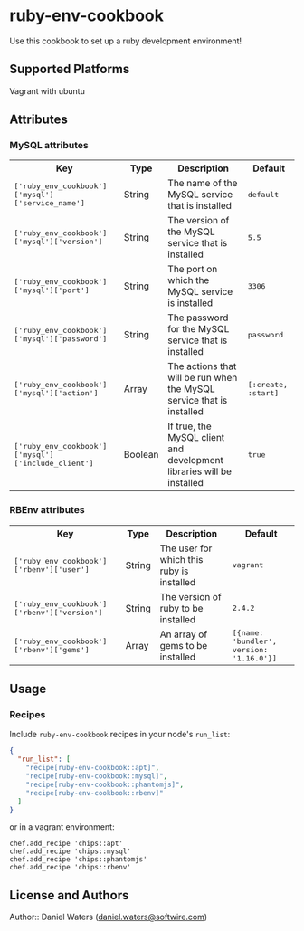 # ruby-env-cookbook

Use this cookbook to set up a ruby development environment!

## Supported Platforms

Vagrant with ubuntu

## Attributes

### MySQL attributes

<table>
  <tr>
    <th>Key</th>
    <th>Type</th>
    <th>Description</th>
    <th>Default</th>
  </tr>
  <tr>
    <td><tt>['ruby_env_cookbook']['mysql']['service_name']</tt></td>
    <td>String</td>
    <td>The name of the MySQL service that is installed</td>
    <td><tt>default</tt></td>
  </tr>
  <tr>
    <td><tt>['ruby_env_cookbook']['mysql']['version']</tt></td>
    <td>String</td>
    <td>The version of the MySQL service that is installed</td>
    <td><tt>5.5</tt></td>
  </tr>
  <tr>
    <td><tt>['ruby_env_cookbook']['mysql']['port']</tt></td>
    <td>String</td>
    <td>The port on which the MySQL service is installed</td>
    <td><tt>3306</tt></td>
  </tr>
  <tr>
    <td><tt>['ruby_env_cookbook']['mysql']['password']</tt></td>
    <td>String</td>
    <td>The password for the MySQL service that is installed</td>
    <td><tt>password</tt></td>
  </tr>
  <tr>
    <td><tt>['ruby_env_cookbook']['mysql']['action']</tt></td>
    <td>Array</td>
    <td>The actions that will be run when the MySQL service that is installed</td>
    <td><tt>[:create, :start]</tt></td>
  </tr>
  <tr>
    <td><tt>['ruby_env_cookbook']['mysql']['include_client']</tt></td>
    <td>Boolean</td>
    <td>If true, the MySQL client and development libraries will be installed</td>
    <td><tt>true</tt></td>
  </tr>
</table>

### RBEnv attributes

<table>
  <tr>
    <th>Key</th>
    <th>Type</th>
    <th>Description</th>
    <th>Default</th>
  </tr>
  <tr>
    <td><tt>['ruby_env_cookbook']['rbenv']['user']</tt></td>
    <td>String</td>
    <td>The user for which this ruby is installed</td>
    <td><tt>vagrant</tt></td>
  </tr>
  <tr>
    <td><tt>['ruby_env_cookbook']['rbenv']['version']</tt></td>
    <td>String</td>
    <td>The version of ruby to be installed</td>
    <td><tt>2.4.2</tt></td>
  </tr>
  <tr>
    <td><tt>['ruby_env_cookbook']['rbenv']['gems']</tt></td>
    <td>Array</td>
    <td>An array of gems to be installed</td>
    <td><tt>[{name: 'bundler', version: '1.16.0'}]</tt></td>
  </tr>
</table>

## Usage

### Recipes

Include `ruby-env-cookbook` recipes in your node's `run_list`:

```json
{
  "run_list": [
    "recipe[ruby-env-cookbook::apt]",
    "recipe[ruby-env-cookbook::mysql]",
    "recipe[ruby-env-cookbook::phantomjs]",
    "recipe[ruby-env-cookbook::rbenv]"
  ]
}
```

or in a vagrant environment:
```
chef.add_recipe 'chips::apt'
chef.add_recipe 'chips::mysql'
chef.add_recipe 'chips::phantomjs'
chef.add_recipe 'chips::rbenv'
```

## License and Authors

Author:: Daniel Waters (daniel.waters@softwire.com)
